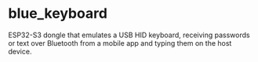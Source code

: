 # blue_keyboard
ESP32-S3 dongle that emulates a USB HID keyboard, receiving passwords or text over Bluetooth from a mobile app and typing them on the host device.
